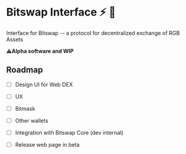 # Bitswap Interface ⚡ 💱

Interface for Bitswap -- a protocol for decentralized exchange of RGB Assets

**⚠️Alpha software and WIP**

## Roadmap

- [ ] Design UI for Web DEX
- [ ] UX
- [ ] Bitmask
- [ ] Other wallets
- [ ] Integration with Bitswap Core (dev internal)
- [ ] Release web page in beta


